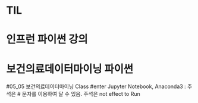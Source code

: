 # TIL
# 인프런 파이썬 강의

# 보건의료데이터마이닝 파이썬
#05_05 보건의료데이터마이닝 Class #enter
Jupyter Notebook, Anaconda3 : 주석은 # 문자를 이용하여 달 수 있음. 주석은 not effect to Run

